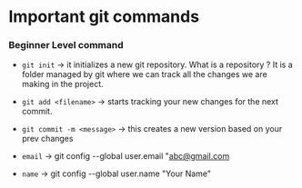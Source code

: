 # Important git commands

### Beginner Level command

- `git init` -> it initializes a new git repository. What is a repository ? It is a folder managed by git where we can track all the changes we are making in the project.

- `git add <filename>` -> starts tracking your new changes for the next commit.

- `git commit -m <message>` -> this creates a new version based on your prev changes

- `email` -> git config --global user.email "abc@gmail.com
- `name` -> git config --global user.name "Your Name"
